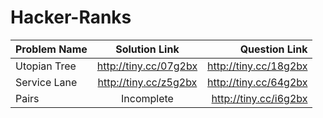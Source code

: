 Hacker-Ranks
============
| Problem Name  | Solution Link   | Question Link |
| :------------ |:----------------------:| ---------------------:|
| Utopian Tree  | http://tiny.cc/07g2bx  | http://tiny.cc/18g2bx |
| Service Lane  | http://tiny.cc/z5g2bx  | http://tiny.cc/64g2bx |
| Pairs         | Incomplete             | http://tiny.cc/i6g2bx |
